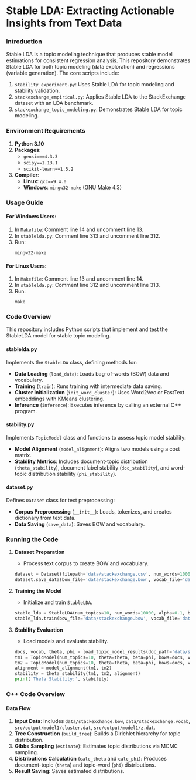 # Stable LDA: Extracting Actionable Insights from Text Data

### Introduction
Stable LDA is a topic modeling technique that produces stable model estimations for consistent regression analysis. This repository demonstrates Stable LDA for both topic modeling (data exploration) and regressions (variable generation). The core scripts include:
1. `stability_experiment.py`: Uses Stable LDA for topic modeling and stability validation.
2. `stackexchange_empirical.py`: Applies Stable LDA to the StackExchange dataset with an LDA benchmark.
3. `stackexchange_topic_modeling.py`: Demonstrates Stable LDA for topic modeling.

### Environment Requirements
1. **Python 3.10**
2. **Packages**: 
   - `gensim==4.3.3`
   - `scipy==1.13.1`
   - `scikit-learn==1.5.2`
3. **Compiler**:
   - **Linux**: `gcc==9.4.0`
   - **Windows**: `mingw32-make` (GNU Make 4.3)

### Usage Guide
#### For Windows Users:
1. In `Makefile`: Comment line 14 and uncomment line 13.
2. In `stablelda.py`: Comment line 313 and uncomment line 312.
3. Run:
   ``` 
   mingw32-make 
   ```

#### For Linux Users:
1. In `Makefile`: Comment line 13 and uncomment line 14.
2. In `stablelda.py`: Comment line 312 and uncomment line 313.
3. Run:
   ``` 
   make 
   ```

### Code Overview

This repository includes Python scripts that implement and test the StableLDA model for stable topic modeling.

#### stablelda.py
Implements the `StableLDA` class, defining methods for:
- **Data Loading** (`load_data`): Loads bag-of-words (BOW) data and vocabulary.
- **Training** (`train`): Runs training with intermediate data saving.
- **Cluster Initialization** (`init_word_cluster`): Uses Word2Vec or FastText embeddings with KMeans clustering.
- **Inference** (`inference`): Executes inference by calling an external C++ program.

#### stability.py
Implements `TopicModel` class and functions to assess topic model stability:
- **Model Alignment** (`model_alignment`): Aligns two models using a cost matrix.
- **Stability Metrics**: Includes document-topic distribution (`theta_stability`), document label stability (`doc_stability`), and word-topic distribution stability (`phi_stability`).

#### dataset.py
Defines `Dataset` class for text preprocessing:
- **Corpus Preprocessing** (`__init__`): Loads, tokenizes, and creates dictionary from text data.
- **Data Saving** (`save_data`): Saves BOW and vocabulary.

### Running the Code

1. **Dataset Preparation**
   - Process text corpus to create BOW and vocabulary.
   ```python
   dataset = Dataset(filepath='data/stackexchange.csv', num_words=10000)
   dataset.save_data(bow_file='data/stackexchange.bow', vocab_file='data/stackexchange.vocab')
   ```

2. **Training the Model**
   - Initialize and train `StableLDA`.
   ```python
   stable_lda = StableLDA(num_topics=10, num_words=10000, alpha=0.1, beta=0.01, eta=0.01, rand_seed=42, output_dir='src/output/model1/')
   stable_lda.train(bow_file='data/stackexchange.bow', vocab_file='data/stackexchange.vocab', epochs=100)
   ```

3. **Stability Evaluation**
   - Load models and evaluate stability.
   ```python
   docs, vocab, theta, phi = load_topic_model_results(doc_path='data/stackexchange.bow', vocab_path='data/stackexchange.vocab', theta_path='src/output/model1/theta.dat', phi_path='src/output/model1/phi.dat')
   tm1 = TopicModel(num_topics=10, theta=theta, beta=phi, bows=docs, vocab=vocab)
   tm2 = TopicModel(num_topics=10, theta=theta, beta=phi, bows=docs, vocab=vocab)
   alignment = model_alignment(tm1, tm2)
   stability = theta_stability(tm1, tm2, alignment)
   print('Theta Stability:', stability)
   ```

### C++ Code Overview

#### Data Flow
1. **Input Data**: Includes `data/stackexchange.bow`, `data/stackexchange.vocab`, `src/output/model1/cluster.dat`, `src/output/model1/z.dat`.
2. **Tree Construction** (`build_tree`): Builds a Dirichlet hierarchy for topic distribution.
3. **Gibbs Sampling** (`estimate`): Estimates topic distributions via MCMC sampling.
4. **Distributions Calculation** (`calc_theta` and `calc_phi`): Produces document-topic (`theta`) and topic-word (`phi`) distributions.
5. **Result Saving**: Saves estimated distributions.

